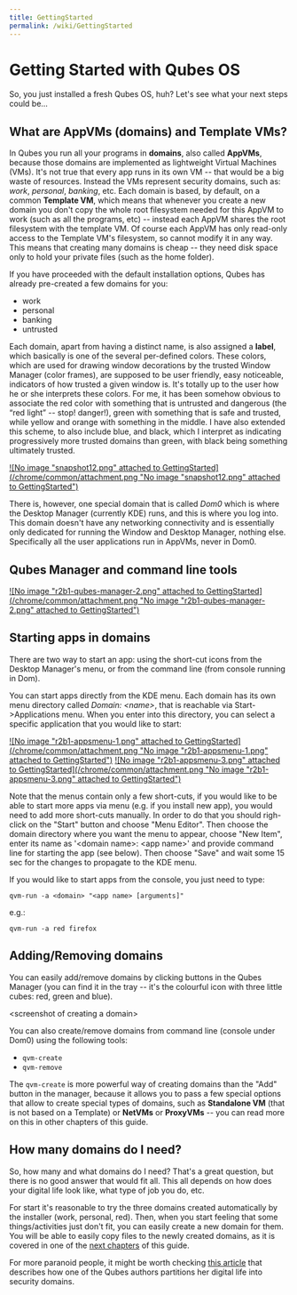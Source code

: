 ```yaml
---
title: GettingStarted
permalink: /wiki/GettingStarted
---
```


Getting Started with Qubes OS
=============================

So, you just installed a fresh Qubes OS, huh? Let's see what your next steps could be...

What are AppVMs (domains) and Template VMs?
-------------------------------------------

In Qubes you run all your programs in **domains**, also called **AppVMs**, because those domains are implemented as lightweight Virtual Machines (VMs). It's not true that every app runs in its own VM -- that would be a big waste of resources. Instead the VMs represent security domains, such as: *work*, *personal*, *banking*, etc. Each domain is based, by default, on a common **Template VM**, which means that whenever you create a new domain you don't copy the whole root filesystem needed for this AppVM to work (such as all the programs, etc) -- instead each AppVM shares the root filesystem with the template VM. Of course each AppVM has only read-only access to the Template VM's filesystem, so cannot modify it in any way. This means that creating many domains is cheap -- they need disk space only to hold your private files (such as the home folder).

If you have proceeded with the default installation options, Qubes has already pre-created a few domains for you:

-   work
-   personal
-   banking
-   untrusted

Each domain, apart from having a distinct name, is also assigned a **label**, which basically is one of the several per-defined colors. These colors, which are used for drawing window decorations by the trusted Window Manager (color frames), are supposed to be user friendly, easy noticeable, indicators of how trusted a given window is. It's totally up to the user how he or she interprets these colors. For me, it has been somehow obvious to associate the red color with something that is untrusted and dangerous (the “red light” -- stop! danger!), green with something that is safe and trusted, while yellow and orange with something in the middle. I have also extended this scheme, to also include blue, and black, which I interpret as indicating progressively more trusted domains than green, with black being something ultimately trusted.

[![No image "snapshot12.png" attached to GettingStarted](/chrome/common/attachment.png "No image "snapshot12.png" attached to GettingStarted")](/attachment/wiki/GettingStarted/snapshot12.png)

There is, however, one special domain that is called *Dom0* which is where the Desktop Manager (currently KDE) runs, and this is where you log into. This domain doesn't have any networking connectivity and is essentially only dedicated for running the Window and Desktop Manager, nothing else. Specifically all the user applications run in AppVMs, never in Dom0.

Qubes Manager and command line tools
------------------------------------

[![No image "r2b1-qubes-manager-2.png" attached to GettingStarted](/chrome/common/attachment.png "No image "r2b1-qubes-manager-2.png" attached to GettingStarted")](/attachment/wiki/GettingStarted/r2b1-qubes-manager-2.png)

Starting apps in domains
------------------------

There are two way to start an app: using the short-cut icons from the Desktop Manager's menu, or from the command line (from console running in Dom).

You can start apps directly from the KDE menu. Each domain has its own menu directory called *Domain: \<name\>*, that is reachable via Start-\>Applications menu. When you enter into this directory, you can select a specific application that you would like to start:

[![No image "r2b1-appsmenu-1.png" attached to GettingStarted](/chrome/common/attachment.png "No image "r2b1-appsmenu-1.png" attached to GettingStarted")](/attachment/wiki/GettingStarted/r2b1-appsmenu-1.png) [![No image "r2b1-appsmenu-3.png" attached to GettingStarted](/chrome/common/attachment.png "No image "r2b1-appsmenu-3.png" attached to GettingStarted")](/attachment/wiki/GettingStarted/r2b1-appsmenu-3.png)

Note that the menus contain only a few short-cuts, if you would like to be able to start more apps via menu (e.g. if you install new app), you would need to add more short-cuts manually. In order to do that you should righ-click on the "Start" button and choose "Menu Editor". Then choose the domain directory where you want the menu to appear, choose "New Item", enter its name as '\<domain name\>: \<app name\>' and provide command line for starting the app (see below). Then choose "Save" and wait some 15 sec for the changes to propagate to the KDE menu.

If you would like to start apps from the console, you just need to type:

``` {.wiki}
qvm-run -a <domain> "<app name> [arguments]"
```

e.g.:

``` {.wiki}
qvm-run -a red firefox
```

Adding/Removing domains
-----------------------

You can easily add/remove domains by clicking buttons in the Qubes Manager (you can find it in the tray -- it's the colourful icon with three little cubes: red, green and blue).

\<screenshot of creating a domain\>

You can also create/remove domains from command line (console under Dom0) using the following tools:

-   ```qvm-create```
-   ```qvm-remove```

The ```qvm-create``` is more powerful way of creating domains than the "Add" button in the manager, because it allows you to pass a few special options that allow to create special types of domains, such as **Standalone VM** (that is not based on a Template) or **NetVMs** or **ProxyVMs** -- you can read more on this in other chapters of this guide.

How many domains do I need?
---------------------------

So, how many and what domains do I need? That's a great question, but there is no good answer that would fit all. This all depends on how does your digital life look like, what type of job you do, etc.

For start it's reasonable to try the three domains created automatically by the installer (work, personal, red). Then, when you start feeling that some things/activities just don't fit, you can easily create a new domain for them. You will be able to easily copy files to the newly created domains, as it is covered in one of the [next chapters](/wiki/CopyingFiles) of this guide.

For more paranoid people, it might be worth checking [​this article](http://theinvisiblethings.blogspot.com/2011/03/partitioning-my-digital-life-into.html) that describes how one of the Qubes authors partitions her digital life into security domains.
